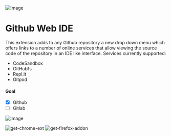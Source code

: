 ![image](https://user-images.githubusercontent.com/4354421/107630444-3700d000-6c6c-11eb-8f75-7160d0722ce4.png)
# Github Web IDE

This extension adds to any Github repository a new drop down menu which offers links to a number of online services that allow viewing the source code of the repository in an IDE like interface.
Services currently supported:

* CodeSandbox
* GitHub1s
* Repl.it
* Gitpod


#### Goal
- [x]  Github
- [ ] Gitlab

![image](https://user-images.githubusercontent.com/4354421/107629534-eb99f200-6c6a-11eb-9bd5-cbb33b3e66fb.png)


![get-chrome-ext](https://user-images.githubusercontent.com/4354421/107629893-6cf18480-6c6b-11eb-8bc3-2eedf8dc2107.png)
![get-firefox-addon](https://user-images.githubusercontent.com/4354421/107757173-e356bb00-6d2d-11eb-9410-b080aae63758.png)
